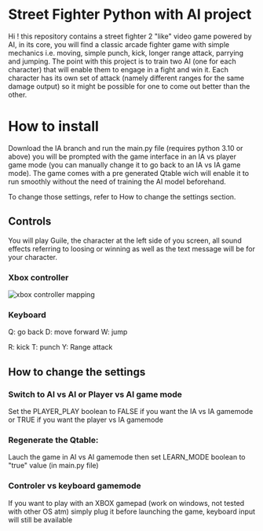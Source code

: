 # Street Fighter Python with AI project

Hi ! this repository contains a street fighter 2 "like" video game powered by AI, in its core, you will find a classic arcade fighter game with simple mechanics i.e. moving, simple punch, kick, longer range attack, parrying and jumping.
The point with this project is to train two AI (one for each character) that will enable them to engage in a fight and win it.
Each character has its own set of attack (namely different ranges for the same damage output) so it might be possible for one to come out better than the other.


# How to install

Download the IA branch and run the main.py file (requires python 3.10 or above) you will be prompted with the game interface in an IA vs player game mode (you can manually change it to go back to an IA vs IA game mode). The game comes with a pre generated Qtable wich will enable it to run smoothly without the need of training the AI model beforehand.

To change those settings, refer to How to change the settings section.

## Controls 
You will play Guile, the character at the left side of you screen, all sound effects referring to loosing or winning as well as the text message will be for your character.


### Xbox controller
![xbox controller mapping](https://media.discordapp.net/attachments/773113743034286081/1042186057220886528/image.png)

### Keyboard
Q: go back
D: move forward
W: jump

R: kick
T: punch
Y: Range attack

## How to change the settings 

### Switch to AI vs AI or Player vs AI game mode
Set the PLAYER_PLAY boolean to FALSE if you want the IA vs IA gamemode or TRUE if you want the player vs IA gamemode

### Regenerate the Qtable: 
Lauch the game in AI vs AI gamemode then set LEARN_MODE boolean to "true" value (in main.py file)

### Controler vs keyboard gamemode
If you want to play with an XBOX gamepad (work on windows, not tested with other OS atm) simply plug it before launching the game, keyboard input will still be available
